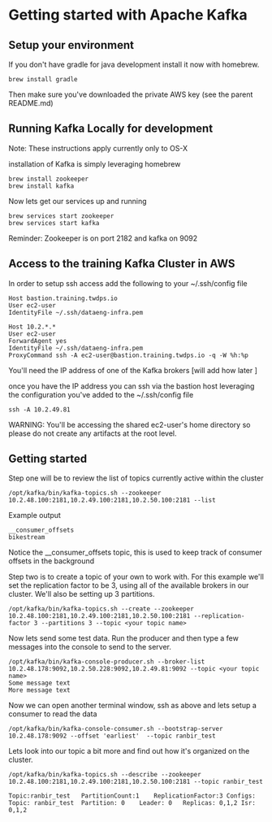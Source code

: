 # Getting started with Apache Kafka

## Setup your environment

If you don't have gradle for java development install it now with homebrew.

```brew install gradle```

Then make sure you've downloaded the private AWS key (see the parent README.md)


## Running Kafka Locally for development

Note: These instructions apply currently only to OS-X

installation of Kafka is simply leveraging homebrew

```
brew install zookeeper
brew install kafka
```

Now lets get our services up and running
```
brew services start zookeeper
brew services start kafka
```
Reminder: Zookeeper is on port 2182 and kafka on 9092

## Access to the training Kafka Cluster in AWS

In order to setup ssh access add the following to your ~/.ssh/config file

```
Host bastion.training.twdps.io
User ec2-user
IdentityFile ~/.ssh/dataeng-infra.pem

Host 10.2.*.*
User ec2-user
ForwardAgent yes
IdentityFile ~/.ssh/dataeng-infra.pem
ProxyCommand ssh -A ec2-user@bastion.training.twdps.io -q -W %h:%p
```
You'll need the IP address of one of the Kafka brokers [will add how later ]

once you have the IP address you can ssh via the bastion host leveraging the configuration you've added to the ~/.ssh/config file

```
ssh -A 10.2.49.81
```

WARNING: You'll be accessing the shared ec2-user's home directory so please do not create any artifacts at the root level.

## Getting started

Step one will be to review the list of topics currently active within the cluster

```
/opt/kafka/bin/kafka-topics.sh --zookeeper 10.2.48.100:2181,10.2.49.100:2181,10.2.50.100:2181 --list
```

Example output
```
__consumer_offsets
bikestream
```

Notice the __consumer_offsets topic, this is used to keep track of consumer offsets in the background

Step two is to create a topic of your own to work with. For this example we'll set the replication factor to be 3, using all of the available
brokers in our cluster. We'll also be setting up 3 partitions.

```
/opt/kafka/bin/kafka-topics.sh --create --zookeeper 10.2.48.100:2181,10.2.49.100:2181,10.2.50.100:2181 --replication-factor 3 --partitions 3 --topic <your topic name>

```
Now lets send some test data. Run the producer and then type a few messages into the console to send to the server.

```
/opt/kafka/bin/kafka-console-producer.sh --broker-list 10.2.48.178:9092,10.2.50.228:9092,10.2.49.81:9092 --topic <your topic name>
Some message text
More message text
```

Now we can open another terminal window, ssh as above and lets setup a consumer to read the data

```
/opt/kafka/bin/kafka-console-consumer.sh --bootstrap-server 10.2.48.178:9092 --offset 'earliest'  --topic ranbir_test
```

Lets look into our topic a bit more and find out how it's organized on the cluster.

```
/opt/kafka/bin/kafka-topics.sh --describe --zookeeper 10.2.48.100:2181,10.2.49.100:2181,10.2.50.100:2181 --topic ranbir_test

Topic:ranbir_test	PartitionCount:1	ReplicationFactor:3	Configs:
Topic: ranbir_test	Partition: 0	Leader: 0	Replicas: 0,1,2	Isr: 0,1,2

```

